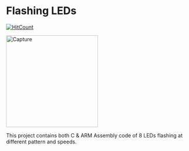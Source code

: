 # Flashing LEDs
[![HitCount](http://hits.dwyl.io/OAAbaali2896/Phone-Book.svg)](http://hits.dwyl.io/OAAbaali2896/Phone-Book)

<img width="250" alt="Capture" src="https://user-images.githubusercontent.com/40522456/57877843-bedf4f00-77e6-11e9-87cf-9e88fa135c81.PNG">

This project contains both C & ARM Assembly code of 8 LEDs flashing at different pattern and speeds. 
